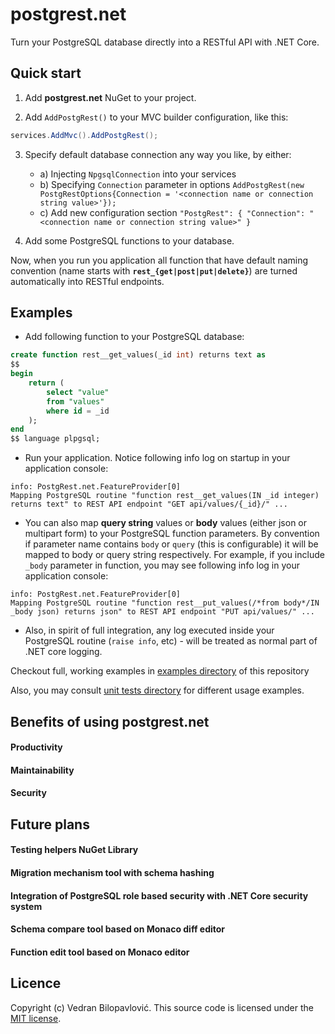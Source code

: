 ﻿# postgrest.net

Turn your PostgreSQL database directly into a RESTful API with .NET Core.

## Quick start

1. Add **postgrest.net** NuGet to your project.

2. Add `AddPostgRest()` to your MVC builder configuration, like this:

```csharp
services.AddMvc().AddPostgRest();
```

3. Specify default database connection any way you like, by either: 
	- a) Injecting `NpgsqlConnection` into your services 
	- b) Specifying `Connection` parameter in options `AddPostgRest(new PostgRestOptions{Connection = '<connection name or connection string value>'});`
	- c) Add new configuration section `"PostgRest": { "Connection": "<connection name or connection string value>" }`
	
4. Add some PostgreSQL functions to your database. 

Now, when you run you application all function that have default naming convention (name starts with **`rest_{get|post|put|delete}`**) are turned automatically into RESTful endpoints.

## Examples

- Add following function to your PostgreSQL database:

```sql
create function rest__get_values(_id int) returns text as
$$
begin
	return (
		select "value" 
		from "values" 
		where id = _id
	);
end
$$ language plpgsql;
```

- Run your application. Notice following info log on startup in your application console:

```
info: PostgRest.net.FeatureProvider[0]
Mapping PostgreSQL routine "function rest__get_values(IN _id integer) returns text" to REST API endpoint "GET api/values/{_id}/" ...
```

- You can also map **query string** values or **body** values (either json or multipart form) to your PostgreSQL function parameters.
By convention if parameter name contains `body` or `query` (this is configurable) it will be mapped to body or query string respectively.
For example, if you include `_body` parameter in function, you may see following info log in your application console:

```
info: PostgRest.net.FeatureProvider[0]
Mapping PostgreSQL routine "function rest__put_values(/*from body*/IN _body json) returns json" to REST API endpoint "PUT api/values/" ...
```

- Also, in spirit of full integration, any log executed inside your PostgreSQL routine (`raise info`, etc) - will be treated as normal part of .NET core logging.

Checkout full, working examples in [examples directory](https://github.com/vbilopav/postgrest.net/tree/master/Examples) of this repository

Also, you may consult [unit tests directory](https://github.com/vbilopav/postgrest.net/tree/master/UnitTests) for different usage examples.

## Benefits of using **postgrest.net**

#### Productivity

#### Maintainability

#### Security

## Future plans

#### Testing helpers NuGet Library

#### Migration mechanism tool with schema hashing

#### Integration of PostgreSQL role based security with .NET Core security system

#### Schema compare tool based on Monaco diff editor

#### Function edit tool  based on Monaco editor

## Licence

Copyright (c) Vedran Bilopavlović.
This source code is licensed under the [MIT license](https://github.com/vbilopav/postgrest.net/blob/master/LICENSE).

